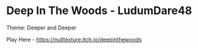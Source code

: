 # Deep In The Woods - LudumDare48
 Theme: Deeper and Deeper
 
 Play Here - https://nulltexture.itch.io/deepinthewoods
